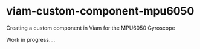 # viam-custom-component-mpu6050
Creating a custom component in Viam for the MPU6050 Gyroscope

Work in progress....
